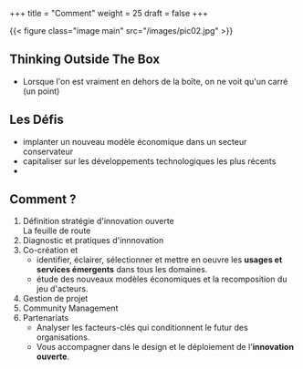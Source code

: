 +++
title = "Comment"
weight = 25
draft = false
+++

{{< figure class="image main" src="/images/pic02.jpg" >}}

## Thinking Outside The Box  
- Lorsque l'on est vraiment en dehors de la boîte, on ne voit qu'un carré (un point)

## Les Défis 
- implanter un nouveau modèle économique dans un secteur conservateur 
- capitaliser sur les développements technologiques les plus récents 
- 

## Comment ?

1. Définition stratégie d'innovation ouverte	
La feuille de route
2. Diagnostic et pratiques d'innnovation
3. Co-création et 
	- identifier, éclairer, sélectionner et mettre en oeuvre les **usages et services émergents** dans tous les domaines.
	- étude des nouveaux modèles économiques et la recomposition du jeu d'acteurs.
4. Gestion de projet 
5. Community Management 
6. Partenariats 
	- Analyser les facteurs-clés qui conditionnent le futur des organisations.
	- Vous accompagner dans le design et le déploiement de l'**innovation ouverte**.

